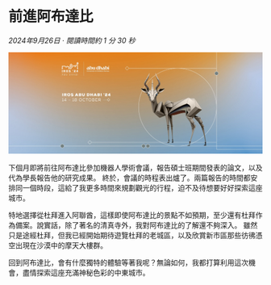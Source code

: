 # 前進阿布達比

*2024年9月26日 · 閱讀時間約 1 分 30 秒*

![random](public/abudhabi.jpg)

下個月即將前往阿布達比參加機器人學術會議，報告碩士班期間發表的論文，以及代為學長報告他的研究成果。
終於，會議的時程表出爐了。兩篇報告的時間都安排同一個時段，這給了我更多時間來規劃觀光的行程，迫不及待想要好好探索這座城市。

特地選擇從杜拜進入阿聯酋，這樣即使阿布達比的景點不如預期，至少還有杜拜作為備案。說實話，除了著名的清真寺外，我對阿布達比的了解還不夠深入。
雖然只是途經杜拜，但我已經開始期待遊覽杜拜的老城區，以及欣賞新市區那些彷彿憑空出現在沙漠中的摩天大樓群。

回到阿布達比，會有什麼獨特的體驗等著我呢？無論如何，我都打算利用這次機會，盡情探索這座充滿神秘色彩的中東城市。
